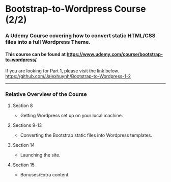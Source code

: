 # Bootstrap-to-Wordpress Course (2/2)

### A Udemy Course covering how to convert static HTML/CSS files into a full Wordpress Theme.
#### This course can be found at https://www.udemy.com/course/bootstrap-to-wordpress/

If you are looking for Part 1, please visit the link below.
https://github.com/Jalexhuynh/Bootstrap-to-Wordpress-1-2

---

### Relative Overview of the Course
1. Section 8
   * Getting Wordpress set up on your local machine.

1. Sections 9-13
   * Converting the Bootstrap static files into Wordpress templates.
   
1. Section 14
   * Launching the site.
   
1. Section 15
   * Bonuses/Extra content.
